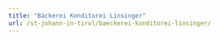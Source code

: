 ```yaml
---
title: "Bäckerei Konditorei Linsinger"
url: /st-johann-in-tirol/baeckerei-konditorei-linsinger/
---
```

